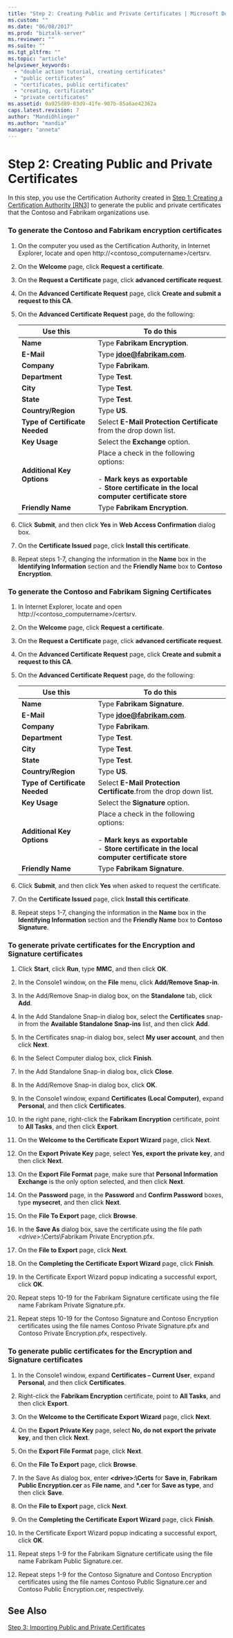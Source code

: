 ```yaml
---
title: "Step 2: Creating Public and Private Certificates | Microsoft Docs"
ms.custom: ""
ms.date: "06/08/2017"
ms.prod: "biztalk-server"
ms.reviewer: ""
ms.suite: ""
ms.tgt_pltfrm: ""
ms.topic: "article"
helpviewer_keywords: 
  - "double action tutorial, creating certificates"
  - "public certificates"
  - "certificates, public certificates"
  - "creating, certificates"
  - "private certificates"
ms.assetid: 0a925d89-03d9-41fe-907b-85a6ae42362a
caps.latest.revision: 7
author: "MandiOhlinger"
ms.author: "mandia"
manager: "anneta"
---
```

# Step 2: Creating Public and Private Certificates
In this step, you use the Certification Authority created in [Step 1: Creating a Certification Authority &#91;RN3&#93;](../../adapters-and-accelerators/accelerator-rosettanet/step-1-creating-a-certification-authority.md) to generate the public and private certificates that the Contoso and Fabrikam organizations use.  

### To generate the Contoso and Fabrikam encryption certificates  

1. On the computer you used as the Certification Authority, in Internet Explorer, locate and open http://<contoso_computername>/certsrv.  

2. On the **Welcome** page, click **Request a certificate**.  

3. On the **Request a Certificate** page, click **advanced certificate request**.  

4. On the **Advanced Certificate Request** page, click **Create and submit a request to this CA**.  

5. On the **Advanced Certificate Request** page, do the following:  


   |            Use this            |                                                                         To do this                                                                         |
   |--------------------------------|------------------------------------------------------------------------------------------------------------------------------------------------------------|
   |            **Name**            |                                                               Type **Fabrikam Encryption**.                                                                |
   |           **E-Mail**           |                                                          Type <strong>jdoe@fabrikam.com</strong>.                                                          |
   |          **Company**           |                                                                     Type **Fabrikam**.                                                                     |
   |         **Department**         |                                                                       Type **Test**.                                                                       |
   |            **City**            |                                                                       Type **Test**.                                                                       |
   |           **State**            |                                                                       Type **Test**.                                                                       |
   |       **Country/Region**       |                                                                        Type **US**.                                                                        |
   | **Type of Certificate Needed** |                                             Select **E-Mail Protection Certificate** from the drop down list.                                              |
   |         **Key Usage**          |                                                              Select the **Exchange** option.                                                               |
   |   **Additional Key Options**   | Place a check in the following options:<br /><br /> -   **Mark keys as exportable**<br />-   **Store certificate in the local computer certificate store** |
   |       **Friendly Name**        |                                                               Type **Fabrikam Encryption**.                                                                |


6. Click **Submit**, and then click **Yes** in **Web Access Confirmation** dialog box.  

7. On the **Certificate Issued** page, click **Install this certificate**.  

8. Repeat steps 1-7, changing the information in the **Name** box in the **Identifying Information** section and the **Friendly Name** box to **Contoso Encryption**.  

### To generate the Contoso and Fabrikam Signing Certificates  

1. In Internet Explorer, locate and open http://<contoso_computername>/certsrv.  

2. On the **Welcome** page, click **Request a certificate**.  

3. On the **Request a Certificate** page, click **advanced certificate request**.  

4. On the **Advanced Certificate Request** page, click **Create and submit a request to this CA**.  

5. On the **Advanced Certificate Request** page, do the following:  


   |            Use this            |                                                                         To do this                                                                         |
   |--------------------------------|------------------------------------------------------------------------------------------------------------------------------------------------------------|
   |            **Name**            |                                                                Type **Fabrikam Signature**.                                                                |
   |           **E-Mail**           |                                                          Type <strong>jdoe@fabrikam.com</strong>.                                                          |
   |          **Company**           |                                                                     Type **Fabrikam**.                                                                     |
   |         **Department**         |                                                                       Type **Test**.                                                                       |
   |            **City**            |                                                                       Type **Test**.                                                                       |
   |           **State**            |                                                                       Type **Test**.                                                                       |
   |       **Country/Region**       |                                                                        Type **US**.                                                                        |
   | **Type of Certificate Needed** |                                             Select **E-Mail Protection Certificate**.from the drop down list.                                              |
   |         **Key Usage**          |                                                              Select the **Signature** option.                                                              |
   |   **Additional Key Options**   | Place a check in the following options:<br /><br /> -   **Mark keys as exportable**<br />-   **Store certificate in the local computer certificate store** |
   |       **Friendly Name**        |                                                                Type **Fabrikam Signature**.                                                                |


6. Click **Submit**, and then click **Yes** when asked to request the certificate.  

7. On the **Certificate Issued** page, click **Install this certificate**.  

8. Repeat steps 1-7, changing the information in the **Name** box in the **Identifying Information** section and the **Friendly Name** box to **Contoso Signature**.  

### To generate private certificates for the Encryption and Signature certificates  

1.  Click **Start**, click **Run**, type **MMC**, and then click **OK**.  

2.  In the Console1 window, on the **File** menu, click **Add/Remove Snap-in**.  

3.  In the Add/Remove Snap-in dialog box, on the **Standalone** tab, click **Add**.  

4.  In the Add Standalone Snap-in dialog box, select the **Certificates** snap-in from the **Available Standalone Snap-ins** list, and then click **Add**.  

5.  In the Certificates snap-in dialog box, select **My user account**, and then click **Next**.  

6.  In the Select Computer dialog box, click **Finish**.  

7.  In the Add Standalone Snap-in dialog box, click **Close**.  

8.  In the Add/Remove Snap-in dialog box, click **OK**.  

9. In the Console1 window, expand **Certificates (Local Computer)**, expand **Personal**, and then click **Certificates**.  

10. In the right pane, right-click the **Fabrikam Encryption** certificate, point to **All Tasks**, and then click **Export**.  

11. On the **Welcome to the Certificate Export Wizard** page, click **Next**.  

12. On the **Export Private Key** page, select **Yes, export the private key**, and then click **Next**.  

13. On the **Export File Format** page, make sure that **Personal Information Exchange** is the only option selected, and then click **Next**.  

14. On the **Password** page, in the **Password** and **Confirm Password** boxes, type **mysecret**, and then click **Next**.  

15. On the **File To Export** page, click **Browse**.  

16. In the **Save As** dialog box, save the certificate using the file path *\<drive\>*:\Certs\Fabrikam Private Encryption.pfx.  

17. On the **File to Export** page, click **Next**.  

18. On the **Completing the Certificate Export Wizard** page, click **Finish**.  

19. In the Certificate Export Wizard popup indicating a successful export, click **OK**.  

20. Repeat steps 10-19 for the Fabrikam Signature certificate using the file name Fabrikam Private Signature.pfx.  

21. Repeat steps 10-19 for the Contoso Signature and Contoso Encryption certificates using the file names Contoso Private Signature.pfx and Contoso Private Encryption.pfx, respectively.  

### To generate public certificates for the Encryption and Signature certificates  

1.  In the Console1 window, expand **Certificates – Current User**, expand **Personal**, and then click **Certificates**.  

2.  Right-click the **Fabrikam Encryption** certificate, point to **All Tasks**, and then click **Export**.  

3.  On the **Welcome to the Certificate Export Wizard** page, click **Next**.  

4.  On the **Export Private Key** page, select **No, do not export the private key**, and then click **Next**.  

5.  On the **Export File Format** page, click **Next**.  

6.  On the **File To Export** page, click **Browse**.  

7.  In the Save As dialog box, enter **\<drive\>:\Certs** for **Save in**, **Fabrikam Public Encryption.cer** as **File name**, and **\*.cer** for **Save as type**, and then click **Save**.  

8.  On the **File to Export** page, click **Next**.  

9. On the **Completing the Certificate Export Wizard** page, click **Finish**.  

10. In the Certificate Export Wizard popup indicating a successful export, click **OK**.  

11. Repeat steps 1-9 for the Fabrikam Signature certificate using the file name Fabrikam Public Signature.cer.  

12. Repeat steps 1-9 for the Contoso Signature and Contoso Encryption certificates using the file names Contoso Public Signature.cer and Contoso Public Encryption.cer, respectively.  

## See Also  
 [Step 3: Importing Public and Private Certificates](../../adapters-and-accelerators/accelerator-rosettanet/step-3-importing-public-and-private-certificates.md)